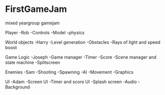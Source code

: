 # FirstGameJam
mixed yeargroup gamejam

Player -Rob
-Controls
-Model
-physics

World objects -Harry
-Level generation
-Obstacles
-Rays of light and speed boost


Game Logic -Joseph
-Game manager
-Timer
-Score
-Scene manager and state machine
-Splitscreen

Enemies -Sam
-Shooting
-Spawning
-AI
-Movement
-Graphics


UI -Adam
-Screen UI
-Timer and score UI
-Splash screen
-Audio
-Background
